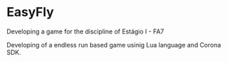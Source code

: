 # EasyFly
Developing a game for the discipline of Estágio I - FA7

Developing of a endless run based game usinig Lua language and Corona SDK.
